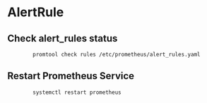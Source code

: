 # AlertRule

## Check alert_rules status

			promtool check rules /etc/prometheus/alert_rules.yaml

## Restart Prometheus Service

			systemctl restart prometheus 